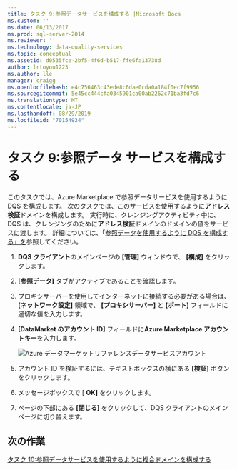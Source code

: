 ```yaml
---
title: タスク 9:参照データサービスを構成する |Microsoft Docs
ms.custom: ''
ms.date: 06/13/2017
ms.prod: sql-server-2014
ms.reviewer: ''
ms.technology: data-quality-services
ms.topic: conceptual
ms.assetid: d0535fce-2bf5-4f6d-b517-ffe6fa13738d
author: lrtoyou1223
ms.author: lle
manager: craigg
ms.openlocfilehash: e4c756463c43ede8c6dae0cda0a184f0ec7f9956
ms.sourcegitcommit: 5e45cc444cfa0345901ca00ab2262c71ba3fd7c6
ms.translationtype: MT
ms.contentlocale: ja-JP
ms.lasthandoff: 08/29/2019
ms.locfileid: "70154934"
---
```

# <a name="task-9-configuring-a-reference-data-service"></a>タスク 9:参照データ サービスを構成する
  このタスクでは、Azure Marketplace で参照データサービスを使用するように DQS を構成します。 次のタスクでは、このサービスを使用するように**アドレス検証**ドメインを構成します。 実行時に、クレンジングアクティビティ中に、DQS は、クレンジングのために**アドレス検証**ドメインのドメインの値をサービスに渡します。 詳細については、「[参照データを使用するように DQS を構成する」を](https://msdn.microsoft.com/library/hh213070.aspx)参照してください。  
  
1.  **DQS クライアント**のメインページの **[管理]** ウィンドウで、 **[構成]** をクリックします。  
  
2.  **[参照データ]** タブがアクティブであることを確認します。  
  
3.  プロキシサーバーを使用してインターネットに接続する必要がある場合は、 **[ネットワーク設定]** 領域で、 **[プロキシサーバー]** と **[ポート]** フィールドに適切な値を入力します。  
  
4.  **[DataMarket のアカウント ID]** フィールドに**Azure Marketplace アカウントキー**を入力します。  
  
     ![Azure データマーケットリファレンスデータサービスアカウント](../../2014/tutorials/media/et-configuringareferencedataservice.jpg "Azure データマーケットリファレンスデータサービスアカウント")  
  
5.  アカウント ID を検証するには、テキストボックスの横にある **[検証]** ボタンをクリックします。  
  
6.  メッセージボックスで [ **OK]** をクリックします。  
  
7.  ページの下部にある **[閉じる]** をクリックして、DQS クライアントのメインページに切り替えます。  
  
## <a name="next-task"></a>次の作業  
 [タスク 10:参照データサービスを使用するように複合ドメインを構成する](../../2014/tutorials/task-10-configuring-composite-domain-to-use-reference-data-service.md)  
  
  
